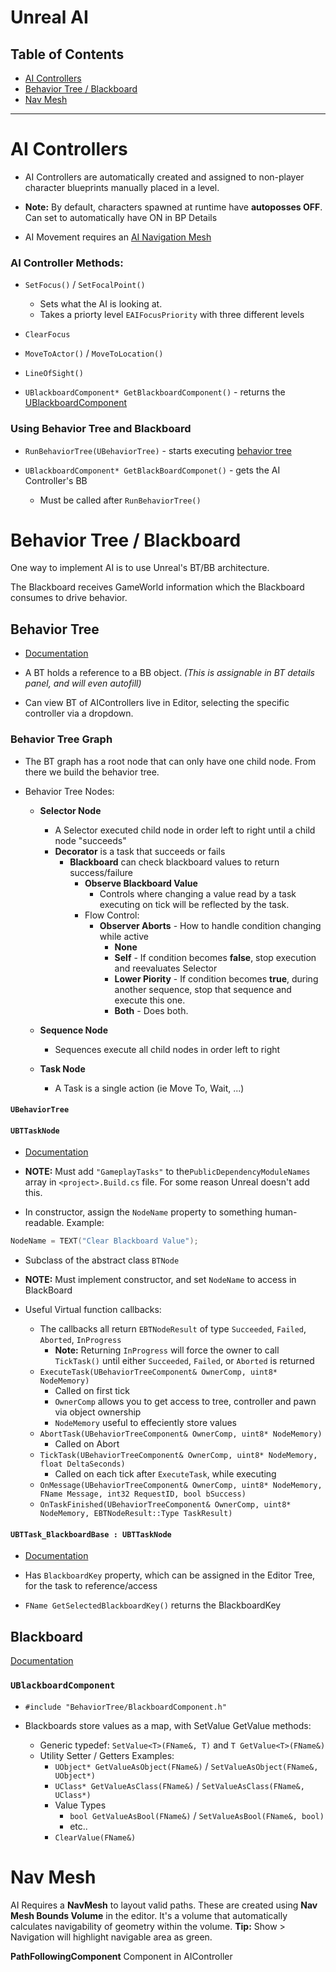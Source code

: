 # Unreal AI

## Table of Contents

- [AI Controllers](#ai-controllers)
- [Behavior Tree / Blackboard](#behavior-tree--blackboard)
- [Nav Mesh](#nav-mesh)

---

# AI Controllers

- AI Controllers are automatically created and assigned to non-player character blueprints manually placed in a level.

- **Note:** By default, characters spawned at runtime have **autoposses OFF**. Can set to automatically have ON in BP Details

- AI Movement requires an [AI Navigation Mesh](#nav-mesh)

### AI Controller Methods:

- `SetFocus()` / `SetFocalPoint()`
  
  - Sets what the AI is looking at. 
  - Takes a priorty level `EAIFocusPriority` with three different levels 

- `ClearFocus`

- `MoveToActor()` / `MoveToLocation()`

- `LineOfSight()`

- `UBlackboardComponent* GetBlackboardComponent()` - returns the [UBlackboardComponent](#ublackboardcomponent)

### Using Behavior Tree and Blackboard

- `RunBehaviorTree(UBehaviorTree)` - starts executing [behavior tree](#behavior-tree)

- `UBlackboardComponent* GetBlackBoardComponet()` - gets the AI Controller's BB

  - Must be called after `RunBehaviorTree()`  

# Behavior Tree / Blackboard

One way to implement AI is to use Unreal's BT/BB architecture.

The Blackboard receives GameWorld information which the Blackboard consumes to drive behavior.

## Behavior Tree

- [Documentation](https://docs.unrealengine.com/5.1/en-US/behavior-trees-in-unreal-engine/)

- A BT holds a reference to a BB object. *(This is assignable in BT details panel, and will even autofill)*

- Can view BT of AIControllers live in Editor, selecting the specific controller via a dropdown.

### Behavior Tree Graph

- The BT graph has a root node that can only have one child node. From there we build the behavior tree.

- Behavior Tree Nodes:

  - **Selector Node**
    - A Selector executed child node in order left to right until a child node "succeeds"
    - **Decorator** is a task that succeeds or fails
      - **Blackboard** can check blackboard values to return success/failure
        - **Observe Blackboard Value**
          - Controls where changing a value read by a task executing on tick will be reflected by the task. 
        - Flow Control:
          - **Observer Aborts** - How to handle condition changing while active
            - **None**
            - **Self** - If condition becomes **false**, stop execution and reevaluates Selector
            - **Lower Piority** - If condition becomes **true**, during another sequence, stop that sequence and execute this one.
            - **Both** - Does both.

  - **Sequence Node**
    - Sequences execute all child nodes in order left to right

  - **Task Node**
    - A Task is a single action (ie Move To, Wait, ...)

#### `UBehaviorTree`

#### `UBTTaskNode`

- [Documentation](https://docs.unrealengine.com/4.26/en-US/API/Runtime/AIModule/BehaviorTree/UBTTaskNode/)

- **NOTE:** Must add `"GameplayTasks"` to the`PublicDependencyModuleNames` array in `<project>.Build.cs` file. For some reason Unreal doesn't add this.

- In constructor, assign the `NodeName` property to something human-readable. Example:
```c++
NodeName = TEXT("Clear Blackboard Value");
```
- Subclass of the abstract class `BTNode`

- **NOTE:** Must implement constructor, and set `NodeName` to access in BlackBoard

- Useful Virtual function callbacks:
  - The callbacks all return `EBTNodeResult` of type `Succeeded`, `Failed`, `Aborted`, `InProgress`
    - **Note:** Returning `InProgress` will force the owner to call `TickTask()` until either `Succeeded`, `Failed`, or `Aborted` is returned
  - `ExecuteTask(UBehaviorTreeComponent& OwnerComp, uint8* NodeMemory)`
    - Called on first tick
    - `OwnerComp` allows you to get access to tree, controller and pawn via object ownership
    - `NodeMemory` useful to effeciently store values
  - `AbortTask(UBehaviorTreeComponent& OwnerComp, uint8* NodeMemory)` 
    - Called on Abort
  - `TickTask(UBehaviorTreeComponent& OwnerComp, uint8* NodeMemory, float DeltaSeconds)` 
    - Called on each tick after `ExecuteTask`, while executing
  - `OnMessage(UBehaviorTreeComponent& OwnerComp, uint8* NodeMemory, FName Message, int32 RequestID, bool bSuccess)` 
  - `OnTaskFinished(UBehaviorTreeComponent& OwnerComp, uint8* NodeMemory, EBTNodeResult::Type TaskResult)`

#### `UBTTask_BlackboardBase : UBTTaskNode`

- [Documentation](https://docs.unrealengine.com/4.26/en-US/API/Runtime/AIModule/BehaviorTree/Tasks/UBTTask_BlackboardBase/)

- Has `BlackboardKey` property, which can be assigned in the Editor Tree, for the task to reference/access

- `FName GetSelectedBlackboardKey()` returns the BlackboardKey

## Blackboard

[Documentation](https://docs.unrealengine.com/4.26/en-US/BlueprintAPI/AI/Components/Blackboard/)

### `UBlackboardComponent`

- `#include "BehaviorTree/BlackboardComponent.h"`

- Blackboards store values as a map, with SetValue GetValue methods:
  - Generic typedef: `SetValue<T>(FName&, T)` and `T GetValue<T>(FName&)` 
  - Utility Setter / Getters Examples:
    - `UObject* GetValueAsObject(FName&)` / `SetValueAsObject(FName&, UObject*)` 
    - `UClass* GetValueAsClass(FName&)` / `SetValueAsClass(FName&, UClass*)`
    - Value Types 
      - `bool GetValueAsBool(FName&)` / `SetValueAsBool(FName&, bool)` 
      - etc..
    - `ClearValue(FName&)`

# Nav Mesh

AI Requires a **NavMesh** to layout valid paths. These are created using **Nav Mesh Bounds Volume** in the editor. It's a volume that automatically calculates navigability of geometry within the volume. **Tip:** Show > Navigation will highlight navigable area as green.

**PathFollowingComponent** Component in AIController
